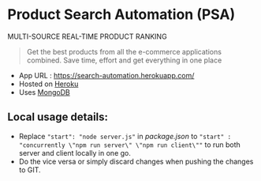 # Product Search Automation (PSA)

MULTI-SOURCE REAL-TIME PRODUCT RANKING
> Get the best products from all the e-commerce applications combined. Save time, effort and get everything in one place

- App URL : https://search-automation.herokuapp.com/
- Hosted on [Heroku](https://dashboard.heroku.com/apps/search-automation)
- Uses [MongoDB](https://www.mongodb.com/)

## Local usage details:
- Replace `"start": "node server.js"` in *package.json* to `"start" : "concurrently \"npm run server\" \"npm run client\""` to run both server and client locally in one go.
- Do the vice versa or simply discard changes when pushing the changes to GIT.
